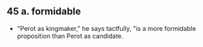 ## 45 a. formidable
+ "Perot as kingmaker," he says tactfully, "is a more formidable proposition than Perot as candidate.
